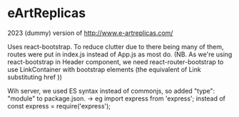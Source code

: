 # eArtReplicas

2023 (dummy) version of http://www.e-artreplicas.com/

Uses react-bootstrap.
To reduce clutter due to there being many of them, routes were put in index.js instead of App.js as most do.
(NB. As we're using react-bootstrap in Header component, we need react-router-bootstrap to use LinkContainer with bootstrap elements (the equivalent of Link substituting href ))

Wih server, we used ES syntax instead of commonjs, so added "type": "module" to package.json.
-> eg import express from 'express'; instead of const express = require('express');
